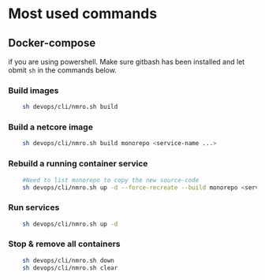 # Most used commands

## Docker-compose

if you are using powershell. Make sure gitbash has been installed and let obmit `sh` in the commands below.

### Build images

```sh
    sh devops/cli/nmro.sh build
```

### Build a netcore image

```sh
    sh devops/cli/nmro.sh build monorepo <service-name ...>
```

### Rebuild a running container service

```sh
    #Need to list monorepo to copy the new source-code
    sh devops/cli/nmro.sh up -d --force-recreate --build monorepo <service-name>
```

### Run services

```sh
    sh devops/cli/nmro.sh up -d
```

### Stop & remove all containers

```sh
    sh devops/cli/nmro.sh down
    sh devops/cli/nmro.sh clear
```
